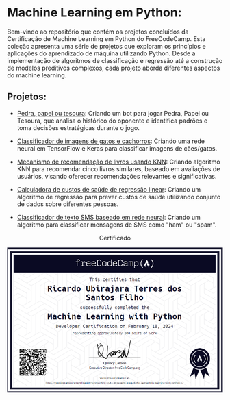 # Machine Learning em Python:

Bem-vindo ao repositório que contém os projetos concluídos da Certificação de Machine Learning em Python do FreeCodeCamp. Esta coleção apresenta uma série de projetos que exploram os princípios e aplicações do aprendizado de máquina utilizando Python. Desde a implementação de algoritmos de classificação e regressão até a construção de modelos preditivos complexos, cada projeto aborda diferentes aspectos do machine learning.

## Projetos:
  - [Pedra, papel ou tesoura](boilerplate-rock-paper-scissors/): Criando um bot para jogar Pedra, Papel ou Tesoura, que analisa o histórico do oponente e identifica padrões e toma decisões estratégicas durante o jogo.

  - [Classificador de imagens de gatos e cachorros](fcc_cat_dog/): Criando uma rede neural em TensorFlow e Keras para classificar imagens de cães/gatos.

  - [Mecanismo de recomendação de livros usando KNN](fcc_book_recommendation_knn/): Criando algoritmo KNN para recomendar cinco livros similares, baseado em avaliações de usuários, visando oferecer recomendações relevantes e significativas.

  - [Calculadora de custos de saúde de regressão linear](fcc_predict_health_costs_with_regression/): Criando um algoritmo de regressão para prever custos de saúde utilizando conjunto de dados sobre diferentes pessoas.

  - [Classificador de texto SMS baseado em rede neural](fcc_sms_text_classification/): Criando um algoritmo para classificar mensagens de SMS como "ham" ou "spam".

<div align="center">
  <p>Certificado</p>
  <img src="imgs/certificado_mlp.png" alt="Certificado FreeCodeCamp" style="display:block; margin:auto; margin-bottom:20px;">
</div>